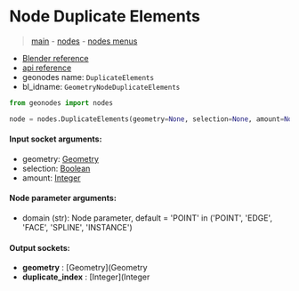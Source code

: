 # Node Duplicate Elements

> [main](../structure.md) - [nodes](nodes.md) - [nodes menus](nodes_menus.md)

- [Blender reference](https://docs.blender.org/manual/en/latest/modeling/geometry_nodes/geometry/duplicate_elements.html)
- [api reference](https://docs.blender.org/api/current/bpy.types.GeometryNodeDuplicateElements.html)
- geonodes name: `DuplicateElements`
- bl_idname: `GeometryNodeDuplicateElements`

```python
from geonodes import nodes

node = nodes.DuplicateElements(geometry=None, selection=None, amount=None, domain='POINT')
```

#### Input socket arguments:

- geometry: [Geometry](Geometry.md)
- selection: [Boolean](Boolean.md)
- amount: [Integer](Integer.md)

#### Node parameter arguments:

- domain (str): Node parameter, default = 'POINT' in ('POINT', 'EDGE', 'FACE', 'SPLINE', 'INSTANCE')

#### Output sockets:

- **geometry** : [Geometry](Geometry
- **duplicate_index** : [Integer](Integer

